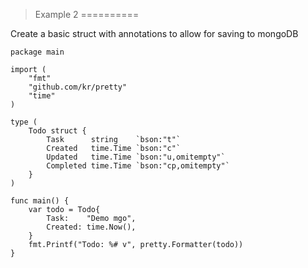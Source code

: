 > Example 2
==========

Create a basic struct with annotations to allow for saving to mongoDB



	package main

	import (
		"fmt"
		"github.com/kr/pretty"
		"time"
	)

	type (
		Todo struct {
			Task      string    `bson:"t"`
			Created   time.Time `bson:"c"`
			Updated   time.Time `bson:"u,omitempty"`
			Completed time.Time `bson:"cp,omitempty"`
		}
	)

	func main() {
		var todo = Todo{
			Task:    "Demo mgo",
			Created: time.Now(),
		}
		fmt.Printf("Todo: %# v", pretty.Formatter(todo))
	}

